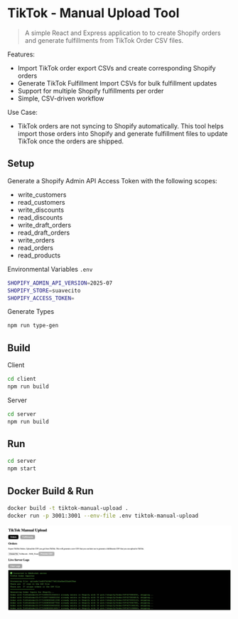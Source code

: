 # TikTok - Manual Upload Tool
> A simple React and Express application to to create Shopify orders and generate fulfillments from TikTok Order CSV files.

Features:

- Import TikTok order export CSVs and create corresponding Shopify orders
- Generate TikTok Fulfillment Import CSVs for bulk fulfillment updates
- Support for multiple Shopify fulfillments per order
- Simple, CSV-driven workflow

Use Case: 
- TikTok orders are not syncing to Shopify automatically. This tool helps import those orders into Shopify and generate fulfillment files to update TikTok once the orders are shipped.

## Setup

Generate a Shopify Admin API Access Token with the following scopes:

- write_customers
- read_customers
- write_discounts
- read_discounts
- write_draft_orders
- read_draft_orders
- write_orders
- read_orders
- read_products

Environmental Variables `.env`

```bash
SHOPIFY_ADMIN_API_VERSION=2025-07
SHOPIFY_STORE=suavecito
SHOPIFY_ACCESS_TOKEN=
```

Generate Types

```bash
npm run type-gen
```

## Build

Client

```bash
cd client
npm run build
```

Server

```bash
cd server
npm run build
```

## Run

```bash
cd server
npm start
```

## Docker Build & Run

```bash
docker build -t tiktok-manual-upload .
docker run -p 3001:3001 --env-file .env tiktok-manual-upload
```

<p align="center">
  <img src="./screenshots/tiktok-manual-upload-orders.jpg" alt="TikTok Manual Upload Orders" width="1200">
</p>
